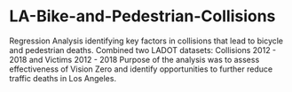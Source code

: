 # LA-Bike-and-Pedestrian-Collisions
Regression Analysis identifying key factors in collisions that lead to bicycle and pedestrian deaths. Combined two LADOT datasets: Collisions 2012 - 2018 and Victims 2012 - 2018
Purpose of the analysis was to assess effectiveness of Vision Zero and identify opportunities to further reduce traffic deaths in Los Angeles.
